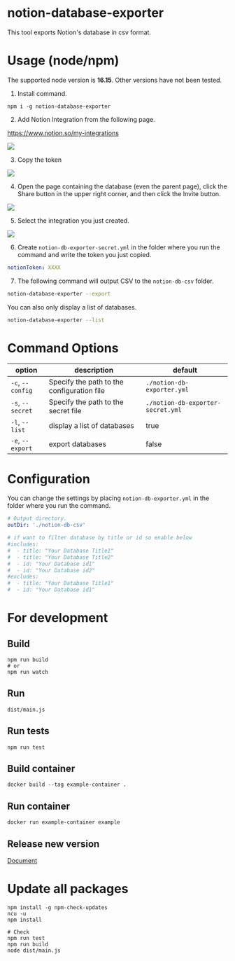 # notion-database-exporter

This tool exports Notion's database in csv format.

# Usage (node/npm)

The supported node version is **16.15**. Other versions have not been tested.

1. Install command.

```
npm i -g notion-database-exporter
```

2. Add Notion Integration from the following page.

https://www.notion.so/my-integrations

![](https://i.gyazo.com/8d7df191143076f35d7931686df1f035.png)

3. Copy the token

![](https://i.gyazo.com/fafb5f6977d9eff158d42351f1e31fb9.png)

4. Open the page containing the database (even the parent page), click the Share button in the upper right corner, and then click the Invite button.

![](https://i.gyazo.com/66b77eaa604c689e0b76ef95f29c489f.png)

5. Select the integration you just created.

![](https://i.gyazo.com/d5d183d82679a2faecfd66e0b2209240.png)

6. Create `notion-db-exporter-secret.yml` in the folder where you run the command and write the token you just copied.

```yaml
notionToken: XXXX
```

7. The following command will output CSV to the `notion-db-csv` folder.

```bash
notion-database-exporter --export
```

You can also only display a list of databases.

```bash
notion-database-exporter --list
```

# Command Options

| option | description | default |
| --- | --- | --- |
| `-c`, `--config` | Specify the path to the configuration file | `./notion-db-exporter.yml` |
| `-s`, `--secret` | Specify the path to the secret file | `./notion-db-exporter-secret.yml` |
| `-l`, `--list` | display a list of databases | true |
| `-e`, `--export` | export databases | false | 

# Configuration

You can change the settings by placing `notion-db-exporter.yml` in the folder where you run the command.

```yaml
# Output directory.
outDir: './notion-db-csv'

# if want to filter database by title or id so enable below
#includes:
#  - title: "Your Database Title1"
#  - title: "Your Database Title2"
#  - id: "Your Database id1"
#  - id: "Your Database id2"
#excludes:
#  - title: "Your Database Title1"
#  - id: "Your Database id1"
```

# For development
## Build

```
npm run build
# or
npm run watch
```

## Run

```
dist/main.js
```

## Run tests

```
npm run test
```

## Build container

```
docker build --tag example-container .
```

## Run container

```
docker run example-container example
```

## Release new version

[Document](https://gist.github.com/t-kuni/3d0a5cc86ab63cab3188160f5535afc0#%E6%96%B0%E3%81%97%E3%81%84%E3%83%90%E3%83%BC%E3%82%B8%E3%83%A7%E3%83%B3%E3%82%92%E6%8E%A1%E7%95%AA%E3%81%99%E3%82%8B)

# Update all packages

```
npm install -g npm-check-updates
ncu -u
npm install

# Check
npm run test
npm run build
node dist/main.js
```